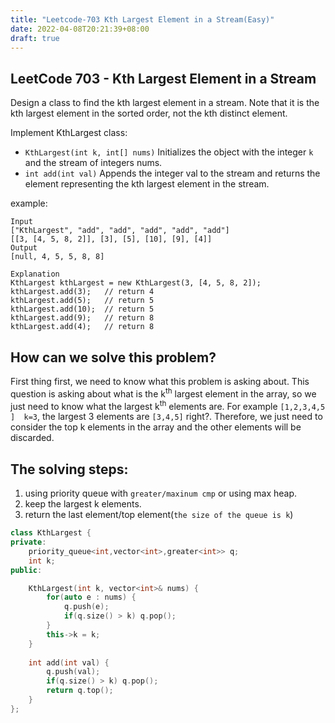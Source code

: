 ```yaml
---
title: "Leetcode-703 Kth Largest Element in a Stream(Easy)"
date: 2022-04-08T20:21:39+08:00
draft: true
---
```


## LeetCode 703 - Kth Largest Element in a Stream

Design a class to find the kth largest element in a stream. Note that it is the kth largest element in the sorted order, not the kth distinct element.  

Implement KthLargest class:  
* `KthLargest(int k, int[] nums)` Initializes the object with the integer `k` and the stream of integers nums.
* `int add(int val)` Appends the integer val to the stream and returns the element representing the kth largest element in the stream.

example:
```
Input
["KthLargest", "add", "add", "add", "add", "add"]
[[3, [4, 5, 8, 2]], [3], [5], [10], [9], [4]]
Output
[null, 4, 5, 5, 8, 8]

Explanation
KthLargest kthLargest = new KthLargest(3, [4, 5, 8, 2]);
kthLargest.add(3);   // return 4
kthLargest.add(5);   // return 5
kthLargest.add(10);  // return 5
kthLargest.add(9);   // return 8
kthLargest.add(4);   // return 8
```

## How can we solve this problem?
First thing first, we need to know what this problem is asking about. This question is asking about what is the k<sup>th</sup> largest element in the array, so we just need to know what the largest k<sup>th</sup> elements are. For example `[1,2,3,4,5 ]  k=3`, the  largest 3 elements are `[3,4,5]` right?. Therefore, we just need to consider the top k elements in the array and the other elements will be discarded.

## The solving steps:
1.  using priority queue with `greater/maxinum cmp` or using max heap.
2.  keep the largest k elements.
3.  return the last element/top element(`the size of the queue is k`)

```c++
class KthLargest {
private:
    priority_queue<int,vector<int>,greater<int>> q;
    int k;
public:

    KthLargest(int k, vector<int>& nums) {
        for(auto e : nums) {
            q.push(e);
            if(q.size() > k) q.pop();
        }
        this->k = k;
    }
    
    int add(int val) {
        q.push(val);
        if(q.size() > k) q.pop();
        return q.top();
    }
};
```